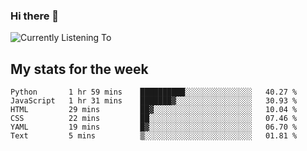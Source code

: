 ### Hi there 👋

![Currently Listening To](https://lastfm-recently-played.vercel.app/api?user=lynziee)

## My stats for the week
<!--START_SECTION:waka-->

```text
Python       1 hr 59 mins    ██████████░░░░░░░░░░░░░░░   40.27 %
JavaScript   1 hr 31 mins    ███████▓░░░░░░░░░░░░░░░░░   30.93 %
HTML         29 mins         ██▓░░░░░░░░░░░░░░░░░░░░░░   10.04 %
CSS          22 mins         ██░░░░░░░░░░░░░░░░░░░░░░░   07.46 %
YAML         19 mins         █▓░░░░░░░░░░░░░░░░░░░░░░░   06.70 %
Text         5 mins          ▒░░░░░░░░░░░░░░░░░░░░░░░░   01.81 %
```

<!--END_SECTION:waka-->
